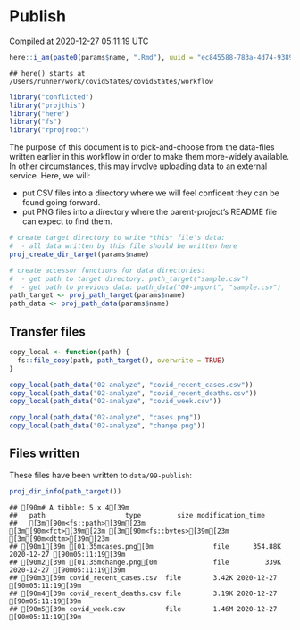 Publish
================
Compiled at 2020-12-27 05:11:19 UTC

``` r
here::i_am(paste0(params$name, ".Rmd"), uuid = "ec845588-783a-4d74-9389-81c54875c3c3")
```

    ## here() starts at /Users/runner/work/covidStates/covidStates/workflow

``` r
library("conflicted")
library("projthis")
library("here")
library("fs")
library("rprojroot")
```

The purpose of this document is to pick-and-choose from the data-files
written earlier in this workflow in order to make them more-widely
available. In other circumstances, this may involve uploading data to an
external service. Here, we will:

  - put CSV files into a directory where we will feel confident they can
    be found going forward.
  - put PNG files into a directory where the parent-project’s README
    file can expect to find them.

<!-- end list -->

``` r
# create target directory to write *this* file's data: 
#  - all data written by this file should be written here
proj_create_dir_target(params$name)

# create accessor functions for data directories:
#  - get path to target directory: path_target("sample.csv")
#  - get path to previous data: path_data("00-import", "sample.csv")
path_target <- proj_path_target(params$name)
path_data <- proj_path_data(params$name)
```

## Transfer files

``` r
copy_local <- function(path) {
  fs::file_copy(path, path_target(), overwrite = TRUE)
}

copy_local(path_data("02-analyze", "covid_recent_cases.csv"))
copy_local(path_data("02-analyze", "covid_recent_deaths.csv"))
copy_local(path_data("02-analyze", "covid_week.csv"))
```

``` r
copy_local(path_data("02-analyze", "cases.png"))
copy_local(path_data("02-analyze", "change.png"))
```

## Files written

These files have been written to `data/99-publish`:

``` r
proj_dir_info(path_target())
```

    ## [90m# A tibble: 5 x 4[39m
    ##   path                    type         size modification_time  
    ##   [3m[90m<fs::path>[39m[23m              [3m[90m<fct>[39m[23m [3m[90m<fs::bytes>[39m[23m [3m[90m<dttm>[39m[23m             
    ## [90m1[39m [01;35mcases.png[0m               file      354.88K 2020-12-27 [90m05:11:19[39m
    ## [90m2[39m [01;35mchange.png[0m              file         339K 2020-12-27 [90m05:11:19[39m
    ## [90m3[39m covid_recent_cases.csv  file        3.42K 2020-12-27 [90m05:11:19[39m
    ## [90m4[39m covid_recent_deaths.csv file        3.19K 2020-12-27 [90m05:11:19[39m
    ## [90m5[39m covid_week.csv          file        1.46M 2020-12-27 [90m05:11:19[39m
